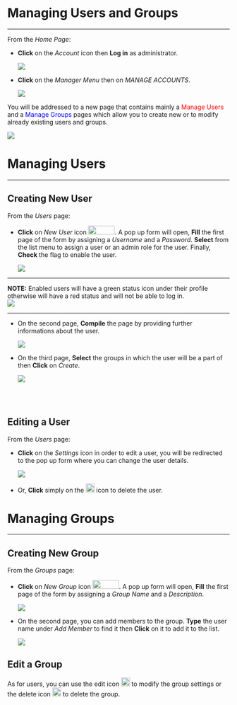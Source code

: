 # Managing Users and Groups
***************************

From the *Home Page*:

* **Click** on the *Account* icon then **Log in** as administrator. 

  <img src="img/account.png" style="max-width:500px;" />

* **Click** on the *Manager Menu* then on *MANAGE ACCOUNTS*.

  <img src="img/manager.png" style="max-width:500px;" />

You will be addressed to a new page that contains mainly a <span style="color:red">Manage Users</span> and a <span style="color:blue">Manage Groups</span> pages which allow you to create new or to modify already existing users and groups. 

 <img src="img/manager-page.png" style="" />

# Managing Users
****************
Creating New User
-----------------
From the *Users* page:

* **Click** on *New User* icon <img src="img/new-user.png" style="width:60px;height:20px" />. A pop up form will open, **Fill** the first page of the form by assigning a *Username* and a *Password*. **Select** from the list menu to assign a user or an admin role for the user. Finally, **Check** the flag to enable the user. 

  <img src="img/popup-user.png" style="max-width:200px;" />

 ---
**NOTE:**
Enabled users will have a green status icon under their profile otherwise will have a red status and will not be able to log in.  
<img src="img/user-status.png" style="max-width:400px;" />

---

* On the second page, **Compile** the page by providing further informations about the user.

  <img src="img/info-user.png" style="max-width:200px;" />
 
* On the third page, **Select** the groups in which the user will be a part of then **Click** on *Create*.  

  <img src="img/user-group.png" style="max-width:200px;" />
  
<br>
<br>

**Editing a User**
----------------
From the *Users* page: 

* **Click** on the *Settings* icon in order to edit a user, you will be redirected to the pop up form where you can change the user details. 

  <img src="img/edit-user.png" style="max-width:500px;" />

* Or, **Click** simply on the <img src="img/delete-icon.png" style="width:20px;height:20px" /> icon to delete the user.

# Managing Groups
*****************
Creating New Group
------------------
From the *Groups* page:

* **Click** on *New Group* icon <img src="img/new-group.png" style="width:60px;height:20px" />. A pop up form will open, **Fill** the first page of the form by assigning a *Group Name* and a *Description*. 

  <img src="img/popup-group.png" style="max-width:200px;" />

* On the second page, you can add members to the group. **Type** the user name under *Add Member* to find it then **Click** on it to add it to the list. 

  <img src="img/add-user.png" style="max-width:500px;" />

Edit a Group
------------
As for users, you can use the edit icon <img src="img/edit-icon.png" style="width:20px;height:20px" /> to modify the group settings or the delete icon <img src="img/delete-icon.png" style="width:20px;height:20px" /> to delete the group. 